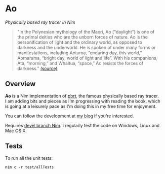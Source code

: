 # Ao

*Physically based ray tracer in Nim*

> "In the Polynesian mythology of the Maori, Ao ("daylight") is one of the
  primal deities who are the unborn forces of nature. Ao is the
  personification of light and the ordinary world, as opposed to darkness and
  the underworld. He is spoken of under many forms or manifestations,
  including Aoturoa, “enduring day, this world,” Aomarama, “bright day, world
  of light and life”. With his companions, Ata, “morning,” and Whaitua,
  “space,” Ao resists the forces of darkness."
  [(source)](http://everythingunderthemoon.net/forum/comprehensive-list-gods-goddesses-worldwide-t20390.html)

## Overview

**Ao** is a Nim implementation of [pbrt](http://www.pbrt.org/), the famous
physically based ray tracer. I am adding bits and pieces as I'm progressing
with reading the book, which is going at a leisurely pace as I'm doing this in
my free time for enjoyment.

You can follow the development at [my blog](http://blog.johnnovak.net/tag/Ao)
if you're interested.

Requires [devel branch Nim](https://github.com/nim-lang/Nim#compiling).
I regularly test the code on Windows, Linux and Mac OS X.

## Tests

To run all the unit tests:

```
nim c -r test/allTests
```
